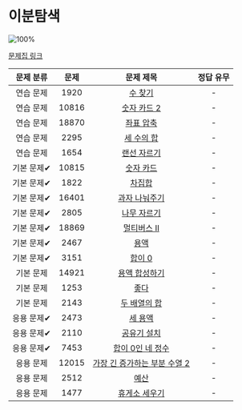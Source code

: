 # 이분탐색

![100%](https://progress-bar.xyz/0/?scale=21&title=progress&width=500&color=babaca&suffix=/21)

[문제집 링크](https://www.acmicpc.net/workbook/view/8400)

| 문제 분류 | 문제 | 문제 제목 | 정답 유무 |
| :--: | :--: | :--: | :--: |
| 연습 문제 | 1920 | [수 찾기](https://www.acmicpc.net/problem/1920) | - |
| 연습 문제 | 10816 | [숫자 카드 2](https://www.acmicpc.net/problem/10816) | - |
| 연습 문제 | 18870 | [좌표 압축](https://www.acmicpc.net/problem/18870) | - |
| 연습 문제 | 2295 | [세 수의 합](https://www.acmicpc.net/problem/2295) | - |
| 연습 문제 | 1654 | [랜선 자르기](https://www.acmicpc.net/problem/1654) | - |
| 기본 문제✔ | 10815 | [숫자 카드](https://www.acmicpc.net/problem/10815) | - |
| 기본 문제✔ | 1822 | [차집합](https://www.acmicpc.net/problem/1822) | - |
| 기본 문제✔ | 16401 | [과자 나눠주기](https://www.acmicpc.net/problem/16401) | - |
| 기본 문제✔ | 2805 | [나무 자르기](https://www.acmicpc.net/problem/2805) | - |
| 기본 문제✔ | 18869 | [멀티버스 Ⅱ](https://www.acmicpc.net/problem/18869) | - |
| 기본 문제✔ | 2467 | [용액](https://www.acmicpc.net/problem/2467) | - |
| 기본 문제✔ | 3151 | [합이 0](https://www.acmicpc.net/problem/3151) | - |
| 기본 문제 | 14921 | [용액 합성하기](https://www.acmicpc.net/problem/14921) | - |
| 기본 문제 | 1253 | [좋다](https://www.acmicpc.net/problem/1253) | - |
| 기본 문제 | 2143 | [두 배열의 합](https://www.acmicpc.net/problem/2143) | - |
| 응용 문제✔ | 2473 | [세 용액](https://www.acmicpc.net/problem/2473) | - |
| 응용 문제✔ | 2110 | [공유기 설치](https://www.acmicpc.net/problem/2110) | - |
| 응용 문제✔ | 7453 | [합이 0인 네 정수](https://www.acmicpc.net/problem/7453) | - |
| 응용 문제 | 12015 | [가장 긴 증가하는 부분 수열 2](https://www.acmicpc.net/problem/12015) | - |
| 응용 문제 | 2512 | [예산](https://www.acmicpc.net/problem/2512) | - |
| 응용 문제 | 1477 | [휴게소 세우기](https://www.acmicpc.net/problem/1477) | - |
